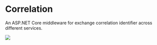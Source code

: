 # Correlation
An ASP.NET Core middleware for exchange correlation identifier across different services.

![](https://github.com/doctoronline/Correlation/workflows/Build/badge.svg)
